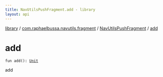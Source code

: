 ```yaml
---
title: NavUtilsPushFragment.add - library
layout: api
---
```


<div class='api-docs-breadcrumbs'><a href="../../index.html">library</a> / <a href="../index.html">com.raphaelbussa.navutils.fragment</a> / <a href="index.html">NavUtilsPushFragment</a> / <a href="./add.html">add</a></div>

# add

<div class="signature"><code><span class="keyword">fun </span><span class="identifier">add</span><span class="symbol">(</span><span class="symbol">)</span><span class="symbol">: </span><a href="https://kotlinlang.org/api/latest/jvm/stdlib/kotlin/-unit/index.html"><span class="identifier">Unit</span></a></code></div>

add

